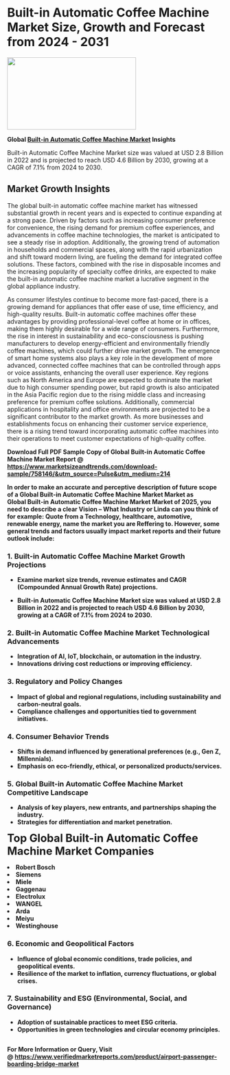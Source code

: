 <H1>Built-in Automatic Coffee Machine Market Size, Growth and Forecast from 2024 - 2031</H1><img class="aligncenter size-medium wp-image-584254" src="https://thirdeyenews.in/wp-content/uploads/2024/09/Global-Market-Research-300x168.jpeg" alt="" width="300" height="168" /><p><strong>Global&nbsp;<a href="https://www.marketsizeandtrends.com/download-sample/758146/&amp;utm_source=Pulse&amp;utm_medium=214">Built-in Automatic Coffee Machine Market</a> Insights</strong></p><p>Built-in Automatic Coffee Machine Market size was valued at USD 2.8 Billion in 2022 and is projected to reach USD 4.6 Billion by 2030, growing at a CAGR of 7.1% from 2024 to 2030.</p><p><h2>Market Growth Insights</h2> <p>The global built-in automatic coffee machine market has witnessed substantial growth in recent years and is expected to continue expanding at a strong pace. Driven by factors such as increasing consumer preference for convenience, the rising demand for premium coffee experiences, and advancements in coffee machine technologies, the market is anticipated to see a steady rise in adoption. Additionally, the growing trend of automation in households and commercial spaces, along with the rapid urbanization and shift toward modern living, are fueling the demand for integrated coffee solutions. These factors, combined with the rise in disposable incomes and the increasing popularity of specialty coffee drinks, are expected to make the built-in automatic coffee machine market a lucrative segment in the global appliance industry.</p> <p><strong></strong></p> <p>As consumer lifestyles continue to become more fast-paced, there is a growing demand for appliances that offer ease of use, time efficiency, and high-quality results. Built-in automatic coffee machines offer these advantages by providing professional-level coffee at home or in offices, making them highly desirable for a wide range of consumers. Furthermore, the rise in interest in sustainability and eco-consciousness is pushing manufacturers to develop energy-efficient and environmentally friendly coffee machines, which could further drive market growth. The emergence of smart home systems also plays a key role in the development of more advanced, connected coffee machines that can be controlled through apps or voice assistants, enhancing the overall user experience. Key regions such as North America and Europe are expected to dominate the market due to high consumer spending power, but rapid growth is also anticipated in the Asia Pacific region due to the rising middle class and increasing preference for premium coffee solutions. Additionally, commercial applications in hospitality and office environments are projected to be a significant contributor to the market growth. As more businesses and establishments focus on enhancing their customer service experience, there is a rising trend toward incorporating automatic coffee machines into their operations to meet customer expectations of high-quality coffee. <p><strong></p><p><span class=""><strong>Download Full PDF Sample Copy of Global Built-in Automatic Coffee Machine Market Report</strong> @ <a href="https://www.marketsizeandtrends.com/download-sample/758146/&amp;utm_source=Pulse&amp;utm_medium=214" target="_blank">https://www.marketsizeandtrends.com/download-sample/758146/&amp;utm_source=Pulse&amp;utm_medium=214</a></span></p><p>In order to make an accurate and perceptive description of future scope of a Global&nbsp;Built-in Automatic Coffee Machine Market Market as Global&nbsp;Built-in Automatic Coffee Machine Market Market of 2025, you need to describe a clear Vision &ndash; What Industry or Linda can you think of for example: Quote from a Technology, healthcare, automotive, renewable energy, name the market you are Reffering to. However, some general trends and factors usually impact market reports and their future outlook include:</p><h3>1.&nbsp;<strong>Built-in Automatic Coffee Machine Market Growth Projections</strong></h3><ul><li>Examine market size trends, revenue estimates and CAGR (Compounded Annual Growth Rate) projections.</li><li><p>Built-in Automatic Coffee Machine Market size was valued at USD 2.8 Billion in 2022 and is projected to reach USD 4.6 Billion by 2030, growing at a CAGR of 7.1% from 2024 to 2030.</p></li></ul><h3>2.&nbsp;<strong>Built-in Automatic Coffee Machine Market Technological Advancements</strong></h3><ul><li>Integration of AI, IoT, blockchain, or automation in the industry.</li><li>Innovations driving cost reductions or improving efficiency.</li></ul><h3>3.&nbsp;<strong>Regulatory and Policy Changes</strong></h3><ul><li>Impact of global and regional regulations, including sustainability and carbon-neutral goals.</li><li>Compliance challenges and opportunities tied to government initiatives.</li></ul><h3>4.&nbsp;<strong>Consumer Behavior Trends</strong></h3><ul><li>Shifts in demand influenced by generational preferences (e.g., Gen Z, Millennials).</li><li>Emphasis on eco-friendly, ethical, or personalized products/services.</li></ul><h3>5.&nbsp;<strong>Global Built-in Automatic Coffee Machine Market Competitive Landscape</strong></h3><ul><li>Analysis of key players, new entrants, and partnerships shaping the industry.</li><li>Strategies for differentiation and market penetration.</li></ul><p data-pm-slice="1 1 []"><span style="color: inherit; font-family: inherit; font-size: 25px;">Top Global Built-in Automatic Coffee Machine Market Companies</span></p><div class="" data-test-id=""><p><li>Robert Bosch</li><li> Siemens</li><li> Miele</li><li> Gaggenau</li><li> Electrolux</li><li> WANGEL</li><li> Arda</li><li> Meiyu</li><li> Westinghouse</li></p></div><h3>6.&nbsp;<strong>Economic and Geopolitical Factors</strong></h3><ul><li>Influence of global economic conditions, trade policies, and geopolitical events.</li><li>Resilience of the market to inflation, currency fluctuations, or global crises.</li></ul><h3>7.&nbsp;<strong>Sustainability and ESG (Environmental, Social, and Governance)</strong></h3><ul><li>Adoption of sustainable practices to meet ESG criteria.</li><li>Opportunities in green technologies and circular economy principles.</li></ul><h2><strong style="font-size: 14px;">For More Information or Query, Visit @&nbsp;</strong><a style="background-color: #ffffff; font-size: 14px;" href="https://www.marketsizeandtrends.com/report/built-in-automatic-coffee-machine-market/" target="_blank">https://www.verifiedmarketreports.com/product/airport-passenger-boarding-bridge-market</a></h2>
